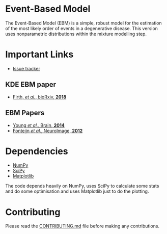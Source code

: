 Event-Based Model
=================

The Event-Based Model (EBM) is a simple, robust model for the estimation of the most likely order of events in a degenerative disease. This version uses nonparametric distributions within the mixture modelling step.

Important Links
===============

- [Issue tracker](https://github.com/ucl-mig/Python-EBM/issues)

KDE EBM paper
-------------
- [Firth, *et al.*, bioRxiv, **2018**](https://doi.org/10.1101/297978)

EBM Papers
----------
- [Young *et al.*, Brain, **2014**](http://brain.oxfordjournals.org/cgi/pmidlookup?view=long&pmid=25012224)
- [Fonteijn *et al.*, NeuroImage, **2012**](http://www.sciencedirect.com/science/article/pii/S1053811912000791)

Dependencies
============
- [NumPy](https://github.com/numpy/numpy)
- [SciPy](https://github.com/scipy/scipy)
- [Matplotlib](https://github.com/matplotlib/matplotlib)

The code depends heavily on NumPy, uses SciPy to calculate some stats and do some optimisation and uses Matplotlib just to do the plotting.

Contributing
============
Please read the [CONTRIBUTING.md](https://github.com/ucl-pond/kde_ebm/blob/master/CONTRIBUTING.md) file before making any contributions.
